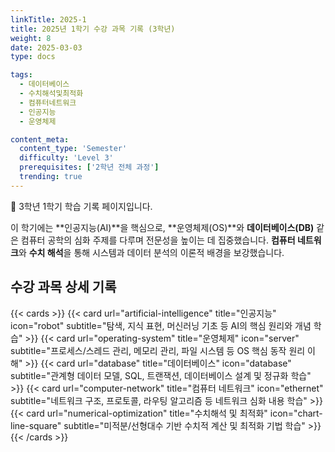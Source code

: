 ```yaml
---
linkTitle: 2025-1
title: 2025년 1학기 수강 과목 기록 (3학년)
weight: 8
date: 2025-03-03
type: docs

tags:
  - 데이터베이스
  - 수치해석및최적화
  - 컴퓨터네트워크
  - 인공지능
  - 운영체제

content_meta:
  content_type: 'Semester'
  difficulty: 'Level 3'
  prerequisites: ['2학년 전체 과정']
  trending: true
---
```


👋 3학년 1학기 학습 기록 페이지입니다.

이 학기에는 **인공지능(AI)**을 핵심으로, **운영체제(OS)**와 **데이터베이스(DB)** 같은 컴퓨터 공학의 심화 주제를 다루며 전문성을 높이는 데 집중했습니다. **컴퓨터 네트워크**와 **수치 해석**을 통해 시스템과 데이터 분석의 이론적 배경을 보강했습니다.

## 수강 과목 상세 기록

{{< cards >}}
  {{< card url="artificial-intelligence" title="인공지능" icon="robot" subtitle="탐색, 지식 표현, 머신러닝 기초 등 AI의 핵심 원리와 개념 학습" >}}
  {{< card url="operating-system" title="운영체제" icon="server" subtitle="프로세스/스레드 관리, 메모리 관리, 파일 시스템 등 OS 핵심 동작 원리 이해" >}}
  {{< card url="database" title="데이터베이스" icon="database" subtitle="관계형 데이터 모델, SQL, 트랜잭션, 데이터베이스 설계 및 정규화 학습" >}}
  {{< card url="computer-network" title="컴퓨터 네트워크" icon="ethernet" subtitle="네트워크 구조, 프로토콜, 라우팅 알고리즘 등 네트워크 심화 내용 학습" >}}
  {{< card url="numerical-optimization" title="수치해석 및 최적화" icon="chart-line-square" subtitle="미적분/선형대수 기반 수치적 계산 및 최적화 기법 학습" >}}
{{< /cards >}}